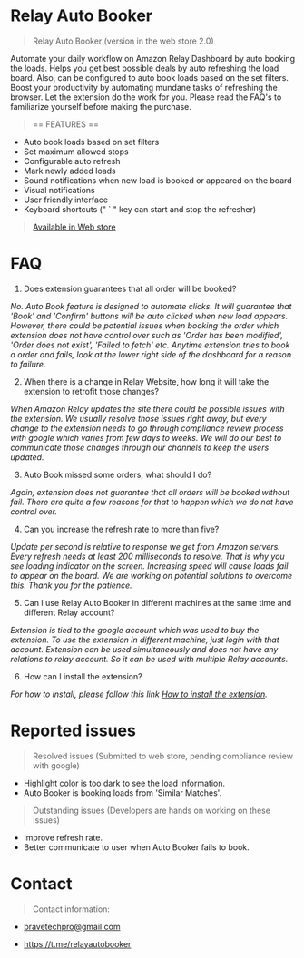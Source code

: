 # Relay Auto Booker

> Relay Auto Booker (version in the web store 2.0)

Automate your daily workflow on Amazon Relay Dashboard by auto booking the loads. Helps you get best possible deals by auto refreshing the load board. Also, can be configured to auto book loads based on the set filters.   Boost your productivity by automating mundane tasks of refreshing the browser. Let the extension do the work for you. Please read the FAQ's to familiarize yourself before making the purchase.

> == FEATURES ==

- Auto book loads based on set filters
- Set maximum allowed stops
- Configurable auto refresh
- Mark newly added loads
- Sound notifications when new load is booked or appeared on the board
- Visual notifications
- User friendly interface
- Keyboard shortcuts (" ` " key can start and stop the refresher)

> [Available in Web store](https://chrome.google.com/webstore/detail/relay-auto-booker/ikdalniioengaefjkpkhfcgjemdfhpfg)


# FAQ
1. Does extension guarantees that all order will be booked?

*No. Auto Book feature is designed to automate clicks. It will guarantee that 'Book' and 'Confirm' buttons will be auto clicked when new load appears. However, there could be potential issues when booking the order which extension does not have control over such as 'Order has been modified', 'Order does not exist', 'Failed to fetch' etc. Anytime extension tries to book a order and fails, look at the lower right side of the dashboard for a reason to failure.* 

2. When there is a change in Relay Website, how long it will take the extension to retrofit those changes?

*When Amazon Relay updates the site there could be possible issues with the extension. We usually resolve those issues right away, but every change to the extension needs to go through compliance review process with google which varies from few days to weeks. We will do our best to communicate those changes through our channels to keep the users updated.*

3. Auto Book missed some orders, what should I do? 

*Again, extension does not guarantee that all orders will be booked without fail. There are quite a few reasons for that to happen which we do not have control over.*

4. Can you increase the refresh rate to more than five? 

*Update per second is relative to response we get from Amazon servers. Every refresh needs at least 200 milliseconds to resolve. That is why you see loading indicator on the screen. Increasing speed will cause loads fail to appear on the board. We are working on potential solutions to overcome this. Thank you for the patience.*

5. Can I use Relay Auto Booker in different machines at the same time and different Relay account?

*Extension is tied to the google account which was used to buy the extension. To use the extension in different machine, just login with that account. Extension can be used simultaneously and does not have any relations to relay account. So it can be used with multiple Relay accounts.*

6. How can I install the extension?

*For how to install, please follow this link [How to install the extension](https://support.google.com/chrome_webstore/answer/2664769?hl=en).*



# Reported issues
> Resolved issues (Submitted to web store, pending compliance review with google)

- Highlight color is too dark to see the load information.
- Auto Booker is booking loads from 'Similar Matches'.

> Outstanding issues (Developers are hands on working on these issues)

- Improve refresh rate.
- Better communicate to user when Auto Booker fails to book. 

# Contact
> Contact information:

- bravetechpro@gmail.com

- https://t.me/relayautobooker
